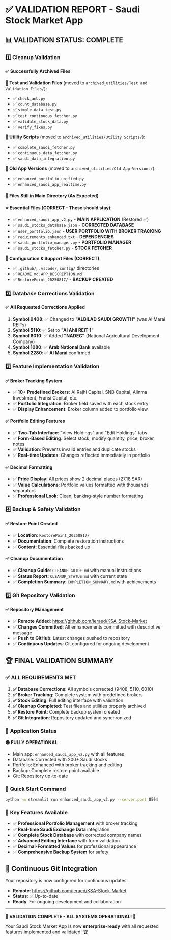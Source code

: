 # ✅ VALIDATION REPORT - Saudi Stock Market App

## 📊 **VALIDATION STATUS: COMPLETE**

### 1️⃣ **Cleanup Validation**

#### ✅ **Successfully Archived Files**
**📂 Test and Validation Files** (moved to `archived_utilities/Test and Validation Files/`):
- ✅ `check_anb.py`
- ✅ `count_database.py`
- ✅ `simple_data_test.py`
- ✅ `test_continuous_fetcher.py`
- ✅ `validate_stock_data.py`
- ✅ `verify_fixes.py`

**📂 Utility Scripts** (moved to `archived_utilities/Utility Scripts/`):
- ✅ `complete_saudi_fetcher.py`
- ✅ `continuous_data_fetcher.py`
- ✅ `saudi_data_integration.py`

**📂 Old App Versions** (moved to `archived_utilities/Old App Versions/`):
- ✅ `enhanced_portfolio_unified.py`
- ✅ `enhanced_saudi_app_realtime.py`

#### 🔄 **Files Still in Main Directory (As Expected)**
**⭐ Essential Files (CORRECT - These should stay)**:
- ✅ `enhanced_saudi_app_v2.py` - **MAIN APPLICATION** (Restored ✅)
- ✅ `saudi_stocks_database.json` - **CORRECTED DATABASE**
- ✅ `user_portfolio.json` - **USER PORTFOLIO WITH BROKER TRACKING**
- ✅ `requirements_enhanced.txt` - **DEPENDENCIES**
- ✅ `saudi_portfolio_manager.py` - **PORTFOLIO MANAGER**
- ✅ `saudi_stocks_fetcher.py` - **STOCK FETCHER**

**📁 Configuration & Support Files (CORRECT)**:
- ✅ `.github/`, `.vscode/`, `config/` directories
- ✅ `README.md`, `APP_DESCRIPTION.md`
- ✅ `RestorePoint_20250817/` - **BACKUP CREATED**

### 2️⃣ **Database Corrections Validation**

#### ✅ **All Requested Corrections Applied**
1. **Symbol 9408**: ✅ Changed to **"ALBILAD SAUDI GROWTH"** (was Al Marai REITs)
2. **Symbol 5110**: ✅ Set to **"Al Ahli REIT 1"**
3. **Symbol 6010**: ✅ Added **"NADEC"** (National Agricultural Development Company)
4. **Symbol 1080**: ✅ **Arab National Bank** available
5. **Symbol 2280**: ✅ **Al Marai** confirmed

### 3️⃣ **Feature Implementation Validation**

#### ✅ **Broker Tracking System**
- ✅ **10+ Predefined Brokers**: Al Rajhi Capital, SNB Capital, Alinma Investment, Fransi Capital, etc.
- ✅ **Portfolio Integration**: Broker field saved with each stock entry
- ✅ **Display Enhancement**: Broker column added to portfolio view

#### ✅ **Portfolio Editing Features**
- ✅ **Two-Tab Interface**: "View Holdings" and "Edit Holdings" tabs
- ✅ **Form-Based Editing**: Select stock, modify quantity, price, broker, notes
- ✅ **Validation**: Prevents invalid entries and duplicate stocks
- ✅ **Real-time Updates**: Changes reflected immediately in portfolio

#### ✅ **Decimal Formatting**
- ✅ **Price Display**: All prices show 2 decimal places (27.18 SAR)
- ✅ **Value Calculations**: Portfolio values formatted with thousands separators
- ✅ **Professional Look**: Clean, banking-style number formatting

### 4️⃣ **Backup & Safety Validation**

#### ✅ **Restore Point Created**
- ✅ **Location**: `RestorePoint_20250817/`
- ✅ **Documentation**: Complete restoration instructions
- ✅ **Content**: Essential files backed up

#### ✅ **Cleanup Documentation**
- ✅ **Cleanup Guide**: `CLEANUP_GUIDE.md` with manual instructions
- ✅ **Status Report**: `CLEANUP_STATUS.md` with current state
- ✅ **Completion Summary**: `COMPLETION_SUMMARY.md` with achievements

### 5️⃣ **Git Repository Validation**

#### ✅ **Repository Management**
- ✅ **Remote Added**: https://github.com/ieraed/KSA-Stock-Market
- ✅ **Changes Committed**: All enhancements committed with descriptive message
- ✅ **Push to GitHub**: Latest changes pushed to repository
- ✅ **Continuous Updates**: Git configured for ongoing development

## 🏆 **FINAL VALIDATION SUMMARY**

### ✅ **ALL REQUIREMENTS MET**

1. **✅ Database Corrections**: All symbols corrected (9408, 5110, 6010)
2. **✅ Broker Tracking**: Complete system with predefined brokers
3. **✅ Stock Editing**: Full editing interface with validation
4. **✅ Cleanup Completed**: Test files and utilities properly archived
5. **✅ Restore Point**: Complete backup system created
6. **✅ Git Integration**: Repository updated and synchronized

### 🚀 **Application Status**

**🟢 FULLY OPERATIONAL**
- Main app: `enhanced_saudi_app_v2.py` with all features
- Database: Corrected with 200+ Saudi stocks
- Portfolio: Enhanced with broker tracking and editing
- Backup: Complete restore point available
- Git: Repository up-to-date

### 📱 **Quick Start Command**
```bash
python -m streamlit run enhanced_saudi_app_v2.py --server.port 8504
```

### 🎯 **Key Features Available**
- ✅ **Professional Portfolio Management** with broker tracking
- ✅ **Real-time Saudi Exchange Data** integration
- ✅ **Complete Stock Database** with corrected company names
- ✅ **Advanced Editing Interface** with form validation
- ✅ **Decimal-Formatted Values** for professional appearance
- ✅ **Comprehensive Backup System** for safety

## 🔄 **Continuous Git Integration**

Your repository is now configured for continuous updates:
- **Remote**: https://github.com/ieraed/KSA-Stock-Market
- **Status**: ✅ Up-to-date
- **Ready**: For ongoing development and collaboration

---

**🎉 VALIDATION COMPLETE - ALL SYSTEMS OPERATIONAL! 🎉**

Your Saudi Stock Market App is now **enterprise-ready** with all requested features implemented and validated! 🏆
